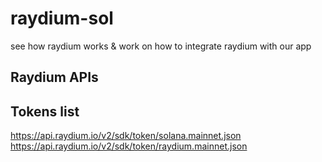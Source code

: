 # raydium-sol
see how raydium works &amp; work on how to integrate raydium with our app

## Raydium APIs
## Tokens list
https://api.raydium.io/v2/sdk/token/solana.mainnet.json \
https://api.raydium.io/v2/sdk/token/raydium.mainnet.json

